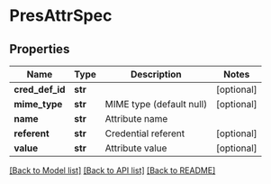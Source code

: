 # PresAttrSpec

## Properties
Name | Type | Description | Notes
------------ | ------------- | ------------- | -------------
**cred_def_id** | **str** |  | [optional] 
**mime_type** | **str** | MIME type (default null) | [optional] 
**name** | **str** | Attribute name | 
**referent** | **str** | Credential referent | [optional] 
**value** | **str** | Attribute value | [optional] 

[[Back to Model list]](../README.md#documentation-for-models) [[Back to API list]](../README.md#documentation-for-api-endpoints) [[Back to README]](../README.md)


